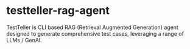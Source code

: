 # testteller-rag-agent
TestTeller is CLI based RAG (Retrieval Augmented Generation) agent designed to generate comprehensive test cases, leveraging a range of LLMs / GenAI.
